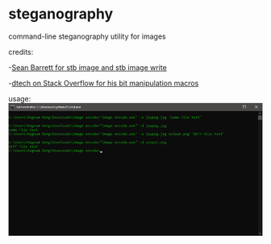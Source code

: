 # steganography
command-line steganography utility for images

credits:

-[Sean Barrett for stb image and stb image write](https://github.com/nothings)

-[dtech on Stack Overflow for his bit manipulation macros](https://stackoverflow.com/users/991484/dtech)

usage:
![usage](https://raw.githubusercontent.com/beans42/steganography/master/images/Annotation%202020-06-07%20202839.png "commandline usage example")
